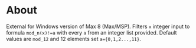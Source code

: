 # About

External for Windows version of Max 8 (Max/MSP). Filters `x` integer input to formula `mod_n(x)!=a` with every `a` from an integer list provided. Default values are `mod_12` and 12 elements set `a={0,1,2...,11}`.
